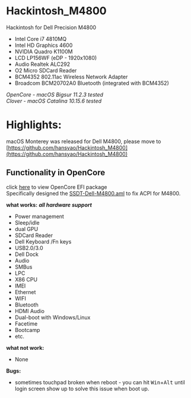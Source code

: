 # Hackintosh_M4800
Hackintosh for Dell Precision M4800

* Intel Core i7 4810MQ
* Intel HD Graphics 4600
* NVIDIA Quadro K1100M
* LCD LP156WF (eDP - 1920x1080)
* Audio Realtek ALC292
* O2 Micro SDCard Reader
* BCM4352 802.11ac Wireless Network Adapter
* Broadcom BCM20702A0 Bluetooth (integrated with BCM4352)

*OpenCore - macOS Bigsur 11.2.3  tested* \
*Clover - macOS Catalina 10.15.6 tested*

# Highlights: 

macOS Monterey was released for Dell M4800, please move to [https://github.com/hansyao/Hackintosh_M4800](https://github.com/hansyao/Hackintosh_M4800)

## Functionality in OpenCore
click [here](https://github.com/badfellow/Hackintosh_M4800/tree/master/OpenCore) to view OpenCore EFI package \
Specifically designed the [SSDT-Dell-M4800.aml](https://github.com/badfellow/Hackintosh_M4800/raw/master/OpenCore/EFI/OC/ACPI/SSDT-Dell-M4800.aml) to fix ACPI for M4800. 

**what works:**
***all hardware support***
* Power management
* Sleep/idle
* dual GPU
* SDCard Reader
* Dell Keyboard /Fn keys
* USB2.0/3.0
* Dell Dock
* Audio
* SMBus
* LPC
* X86 CPU
* IMEI
* Ethernet
* WIFI
* Bluetooth
* HDMI Audio
* Dual-boot with Windows/Linux
* Facetime
* Bootcamp
* etc.

**what not work:**
* None

**Bugs:**
* sometimes touchpad broken when reboot - you can hit <kbd>Win</kbd>+<kbd>Alt</kbd> until login screen show up to solve this issue when boot up. 
